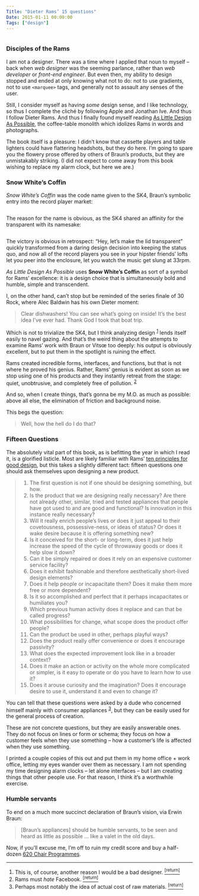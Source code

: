 ```yaml
---
Title: "Dieter Rams’ 15 questions"
Date: 2015-01-11 00:00:00
Tags: ["design"]
---
```


<p><img alt="" src="https://d2lsod3xpjaepj.cloudfront.net/files/assets/1000/141/crops/350_2x.jpg"/></p>


<h3 id="disciples-of-the-rams">Disciples of the Rams</h3>


<p>I am not a designer.  There was a time where I applied that noun to myself – back when <em>web designer</em> was the seeming parlance, rather than <em>web developer</em> or <em>front-end engineer</em>.  But even then, my ability to design stopped and ended at only knowing what not to do: not to use gradients, not to use <code>&lt;marquee&gt;</code> tags, and generally not to assault any senses of the user.</p>


<p>Still, I consider myself as having <em>some</em> design sense, and I like technology, so thus I complete the cliché by following Apple and Jonathan Ive.  And thus I follow Dieter Rams.  And thus I finally found myself reading <a href="http://www.amazon.com/Dieter-Rams-Little-Design-Possible/dp/0714849189/ref=sr_1_1?ie=UTF8&amp;qid=1421028035&amp;sr=8-1&amp;keywords=as+little+design+as+possible">As Little Design As Possible</a>, the coffee-table monolith which idolizes Rams in words and photographs.</p>


<p>The book itself is a pleasure: I didn’t know that cassette players and table lighters could have flattering headshots, but they do here. I’m going to spare you the flowery prose offered by others of Braun’s products, but they are unmistakably striking.  (I did not expect to come away from this book wishing to replace my alarm clock, but here we are.)</p>


<h3 id="snow-white-s-coffin">Snow White’s Coffin</h3>


<p><em>Snow White’s Coffin</em> was the code name given to the SK4, Braun’s symbolic entry into the record player market:</p>


<p><img alt="" src="http://static1.squarespace.com/static/50271a61c4aab6c54f9af5ee/t/53423485e4b047d0e07049f0/1396847751844/DSC07243.jpg?format=1000w"/></p>


<p>The reason for the name is obvious, as the SK4 shared an affinity for the transparent with its namesake:</p>


<p><img alt="" src="http://1.bp.blogspot.com/-dYuWfD3fstg/Tu2gm9-QYKI/AAAAAAAAAds/dQEo3nUFSd8/s320/Snow+White+5.JPG"/></p>


<p>The victory is obvious in retrospect: “Hey, let’s make the lid transparent” quickly transformed from a daring design decision into keeping the status quo, and now all of the record players you see in your hipster friends’ lofts let you peer into the enclosure, let you watch the music get slung at 33rpm.</p>


<p><em>As Little Design As Possible</em> uses <strong>Snow White’s Coffin</strong> as sort of a symbol for Rams’ excellence: it is a design choice that is simultaneously bold and humble, simple and transcendent.</p>


<p>I, on the other hand, can’t stop but be reminded of the series finale of 30 Rock, where Alec Baldwin has his own Dieter moment:</p>


<blockquote>
<p>Clear dishwashers! You can see what’s going on inside! It’s the best idea I’ve ever had. Thank God I took that boat trip.</p>
</blockquote>


<p>Which is not to trivialize the SK4, but I think analyzing design <sup class="footnote-ref" id="fnref:1"><a href="#fn:1" rel="footnote">1</a></sup> lends itself easily to navel gazing.  And that’s the weird thing about the attempts to examine Rams’ work with Braun or Vitsœ too deeply: his output is obviously excellent, but to put them in the spotlight is ruining the effect.</p>


<p>Rams created incredible forms, interfaces, and functions, but that is not where he proved his genius.  Rather, Rams’ genius is evident as soon as we stop using one of his products and they instantly retreat from the stage: quiet, unobtrusive, and completely free of pollution. <sup class="footnote-ref" id="fnref:2"><a href="#fn:2" rel="footnote">2</a></sup></p>


<p>And so, when I create things, that’s gonna be my M.O. as much as possible: above all else, the elimination of friction and background noise.</p>


<p>This begs the question:</p>


<blockquote>
<p>Well, how the hell do I do that?</p>
</blockquote>


<h3 id="fifteen-questions">Fifteen Questions</h3>


<p>The absolutely vital part of this book, as is befitting the year in which I read it, is a glorified listicle.  Most are likely familiar with Rams’ <a href="https://www.vitsoe.com/us/about/good-design">ten principles for good design</a>, but this takes a slightly different tact: fifteen questions one should ask themselves upon designing a new product.</p>


<blockquote>
<ol>
<li>The first question is not if one should be designing something, but how.</li>
<li>Is the product that we are designing really necessary?  Are there not already other, similar, tried and tested appliances that people have got used to and are good and functional?  Is innovation in this instance really necessary?</li>
<li>Will it really enrich people’s lives or does it just appeal to their covetousness, possessive-ness, or ideas of status?  Or does it wake desire because it is offering something new?</li>
<li>Is it conceived for the short- or long-term, does it just help increase the speed of the cycle of throwaway goods or does it help slow it down?</li>
<li>Can it be simply repaired or does it rely on an expensive customer service facility?</li>
<li>Does it exhibit fashionable and therefore aesthetically short-lived design elements?</li>
<li>Does it help people or incapacitate them?  Does it make them more free or more dependent?</li>
<li>Is it so accomplished and perfect that it perhaps incapacitates or humiliates you?</li>
<li>Which previous human activity does it replace and can that be called progress?</li>
<li>What possibilities for change, what scope does the product offer people?</li>
<li>Can the product be used in other, perhaps playful ways?</li>
<li>Does the product really offer convenience or does it encourage passivity?</li>
<li>What does the expected improvement look like in a broader context?</li>
<li>Does it make an action or activity on the whole more complicated or simpler, is it easy to operate or do you have to learn how to use it?</li>
<li>Does it arouse curiosity and the imagination?  Does it encourage desire to use it, understand it and even to change it?</li>
</ol>
</blockquote>


<p>You can tell that these questions were asked by a dude who concerned himself mainly with consumer appliances <sup class="footnote-ref" id="fnref:3"><a href="#fn:3" rel="footnote">3</a></sup>, but they can be easily used for the general process of creation.</p>


<p>These are not concrete questions, but they are easily answerable ones.  They do not focus on lines or form or schema; they focus on how a customer feels when they use something – how a customer’s life is affected when they use something.</p>


<p>I printed a couple copies of this out and put them in my home office + work office, letting my eyes wander over them as necessary.  I am not spending my time designing alarm clocks – let alone interfaces – but I am creating things that other people use. For that reason, I think it’s a worthwhile exercise.</p>


<h3 id="humble-servants">Humble servants</h3>


<p>To end on a much more succinct declaration of Braun’s vision, via Erwin Braun:</p>


<blockquote>
<p>[Braun’s appliances] should be humble servants, to be seen and heard as little as possible … like a valet in the old days.</p>
</blockquote>


<p>Now, if you’ll excuse me, I’m off to ruin my credit score and buy a half-dozen <a href="https://www.vitsoe.com/us/620">620 Chair Programmes</a>.</p>


<div class="footnotes">
<hr/>
<ol>
<li id="fn:1">This is, of course, another reason I would be a bad designer.
 <a class="footnote-return" href="#fnref:1"><sup>[return]</sup></a></li>
<li id="fn:2">Rams must <em>hate</em> Facebook.
 <a class="footnote-return" href="#fnref:2"><sup>[return]</sup></a></li>
<li id="fn:3">Perhaps most notably the idea of actual cost of raw materials.
 <a class="footnote-return" href="#fnref:3"><sup>[return]</sup></a></li>
</ol>
</div>
	